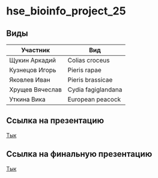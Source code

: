 # hse_bioinfo_project_25

## Виды

|             Участник |                      Вид |
| -------------------- | ------------------------ |
|        Щукин Аркадий |           Colias croceus |
|       Кузнецов Игорь |             Pieris rapae |
|         Яковлев Иван |         Pieris brassicae |
|      Хрущев Вячеслав |       Cydia fagiglandana |
|          Уткина Вика |         European peacock |

## Ссылка на презентацию

[Тык](https://docs.google.com/presentation/d/1J0og47rebWsj4PpYmu4QbHMMIdT93je5p7EpTD45K0E/edit?usp=sharing)

## Ссылка на финальную презентацию

[Тык](https://docs.google.com/presentation/d/1zzLslrOjhk3ngwQ2hgP9mMdSomzhDpIA8TRzmaStDc8/edit?slide=id.g362537a97cf_4_61#slide=id.g362537a97cf_4_61)
